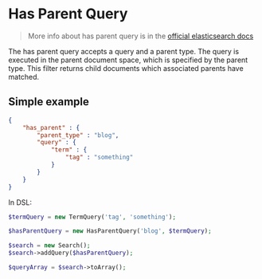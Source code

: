 # Has Parent Query

> More info about has parent query is in the [official elasticsearch docs][1]

The has parent query accepts a query and a parent type. The query is executed in the parent document space, which is
specified by the parent type. This filter returns child documents which associated parents have matched.

## Simple example

```JSON
{
    "has_parent" : {
        "parent_type" : "blog",
        "query" : {
            "term" : {
                "tag" : "something"
            }
        }
    }
}
```

In DSL:

```php
$termQuery = new TermQuery('tag', 'something');

$hasParentQuery = new HasParentQuery('blog', $termQuery);

$search = new Search();
$search->addQuery($hasParentQuery);

$queryArray = $search->toArray();
```

[1]: https://www.elastic.co/guide/en/elasticsearch/reference/current/query-dsl-has-parent-query.html

